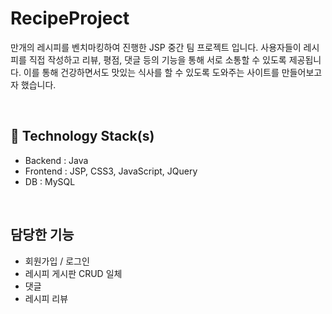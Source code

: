 # RecipeProject
만개의 레시피를 벤치마킹하여 진행한 JSP 중간 팀 프로젝트 입니다. 사용자들이 레시피를 직접 작성하고 리뷰, 평점, 댓글 등의 기능을 통해 서로 소통할 수 있도록 제공됩니다. 이를 통해 건강하면서도 맛있는 식사를 할 수 있도록 도와주는 사이트를 만들어보고자 했습니다.

<br>



## 🔨 Technology Stack(s)
- Backend : Java
- Frontend : JSP, CSS3, JavaScript, JQuery
- DB : MySQL

<br>

## 담당한 기능
- 회원가입 / 로그인
- 레시피 게시판 CRUD 일체
- 댓글
- 레시피 리뷰

